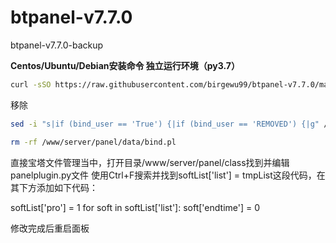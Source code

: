 # btpanel-v7.7.0
btpanel-v7.7.0-backup 

**Centos/Ubuntu/Debian安装命令 独立运行环境（py3.7）**

```Bash
curl -sSO https://raw.githubusercontent.com/birgewu99/btpanel-v7.7.0/main/install/install_panel.sh && bash install_panel.sh
```
移除
```Bash
sed -i "s|if (bind_user == 'True') {|if (bind_user == 'REMOVED') {|g" /www/server/panel/BTPanel/static/js/index.js
```
```Bash
rm -rf /www/server/panel/data/bind.pl
```

直接宝塔文件管理当中，打开目录/www/server/panel/class找到并编辑panelplugin.py文件
使用Ctrl+F搜索并找到softList['list'] = tmpList这段代码，在其下方添加如下代码：

softList['pro'] = 1
        for soft in softList['list']:
            soft['endtime'] = 0

修改完成后重启面板
